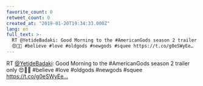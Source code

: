 ```yaml
---
favorite_count: 0
retweet_count: 0
created_at: "2019-01-20T19:34:33.000Z"
lang: en
full_text: >-
  RT @YetideBadaki: Good Morning to the #AmericanGods season 2 trailer only
  😍🥰🔥 #believe #love #oldgods #newgods #squee https://t.co/g0eSWyEe…
---
```


RT [@YetideBadaki](https://twitter.com/YetideBadaki): Good Morning to the
#AmericanGods season 2 trailer only 😍🥰🔥 #believe #love #oldgods #newgods
#squee https://t.co/g0eSWyEe…
